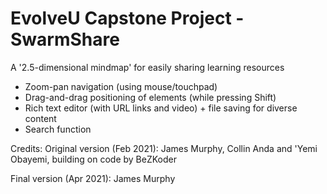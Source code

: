 # EvolveU Capstone Project - SwarmShare

A '2.5-dimensional mindmap' for easily sharing learning resources

- Zoom-pan navigation (using mouse/touchpad)
- Drag-and-drag positioning of elements (while pressing Shift)
- Rich text editor (with URL links and video) + file saving for diverse content
- Search function

Credits:
Original version (Feb 2021): James Murphy, Collin Anda and 'Yemi Obayemi, building on code by BeZKoder

Final version (Apr 2021): James Murphy
